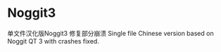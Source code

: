 # Noggit3
单文件汉化版Noggit3 修复部分崩溃
Single file Chinese version based on Noggit QT 3 with crashes fixed.
